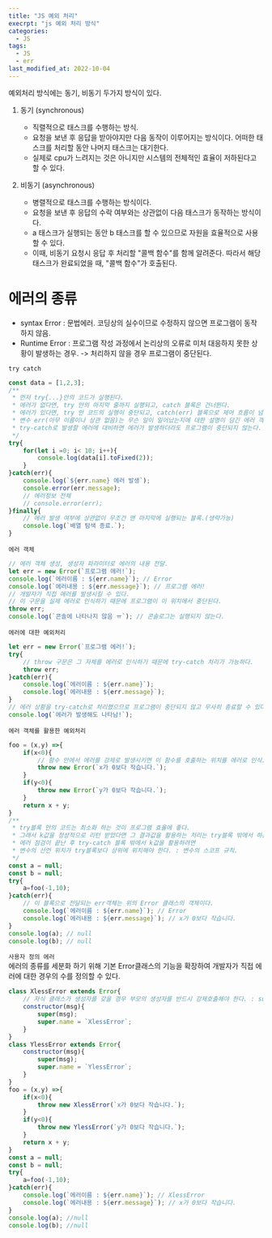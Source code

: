```yaml
---
title: "JS 예외 처리"
execrpt: "js 예외 처리 방식"
categories:
  - JS
tags:
  - JS
  - err
last_modified_at: 2022-10-04
---
```

예외처리 방식에는 동기, 비동기 두가지 방식이 있다.
1. 동기 (synchronous)
    - 직렬적으로 태스크를 수행하는 방식.
    - 요청을 보낸 후 응답을 받아야지만 다음 동작이 이루어지는 방식이다. 어떠한 태스크를 처리할 동안 나머지 태스크는 대기한다.
    - 실제로 cpu가 느려지는 것은 아니지만 시스템의 전체적인 효율이 저하된다고 할 수 있다.

2. 비동기 (asynchronous)
    - 병렬적으로 태스크를 수행하는 방식이다.
    - 요청을 보낸 후 응답의 수락 여부와는 상관없이 다음 태스크가 동작하는 방식이다.
    - a 태스크가 실행되는 동안 b 태스크를 할 수 있으므로 자원을 효율적으로 사용할 수 있다.
    - 이때, 비동기 요청시 응답 후 처리할 "콜백 함수"를 함께 알려준다. 따라서 해당 태스크가 완료되었을 때, "콜백 함수"가 호출된다.


# 에러의 종류
- syntax Error : 문법에러. 코딩상의 실수이므로 수정하지 않으면 프로그램이 동작하지 않음.
- Runtime Error : 프로그램 작성 과정에서 논리상의 오류로 미처 대응하지 못한 상황이 발생하는 경우. -> 처리하지 않을 경우 프로그램이 중단된다.
  
`try catch`
```js
const data = [1,2,3];
/**
 * 먼저 try{...}안의 코드가 실행된다.
 * 에러가 없다면, try 안의 마지막 줄까지 실행되고, catch 블록은 건너뛴다.
 * 에러가 있다면, try 안 코드의 실행이 중단되고, catch(err) 블록으로 제어 흐름이 넘어간다.
 * 변수 err(아무 이름이나 상관 없음)는 무슨 일이 일어났는지에 대한 설명이 담긴 에러 객체를 포함한다.
 * try-catch로 발생할 에러에 대비하면 에러가 발생하더라도 프로그램이 중단되지 않는다.
 */
try{
    for(let i =0; i< 10; i++){
        console.log(data[i].toFixed(2));
    }
}catch(err){
    console.log(`${err.name} 에러 발생`);
    console.error(err.message);
    // 에러정보 전체
    // console.error(err);
}finally{
    // 에러 발생 여부에 상관없이 무조건 맨 마지막에 실행되는 블록.(생략가능)
    console.log(`배열 탐색 종료.`);
}
```

`에러 객체`
```js
// 에러 객체 생성, 생성자 파라미터로 에러의 내용 전달.
let err = new Error(`프로그램 에러!`);
console.log(`에러이름 : ${err.name}`); // Error
console.log(`에러내용 : ${err.message}`); // 프로그램 에러!
// 개발자가 직접 에러를 발생시킬 수 있다.
// 이 구문을 실제 에러로 인식하기 때문에 프로그램이 이 위치에서 중단된다.
throw err;
console.log(`콘솔에 나타나지 않음 ㅠ`); // 콘솔로그는 실행되지 않는다.
```
  
`에러에 대한 예외처리`
```js
let err = new Error(`프로그램 에러!`);
try{
    // throw 구문은 그 자체를 에러로 인식하기 때문에 try-catch 처리가 가능하다.
    throw err;
}catch(err){
    console.log(`에러이름 : ${err.name}`);
    console.log(`에러내용 : ${err.message}`);
}
// 에러 상황을 try-catch로 처리했으므로 프로그램이 중단되지 않고 무사히 종료할 수 있다.
console.log(`에러가 발생해도 나타남!`);
```

`에러 객체를 활용한 예외처리`  
```js
foo = (x,y) =>{
    if(x<0){
        // 함수 안에서 에러를 강제로 발생시키면 이 함수를 호출하는 위치를 에러로 인식.
        throw new Error(`x가 0보다 작습니다.`);
    }
    if(y<0){
        throw new Error(`y가 0보다 작습니다.`);
    }
    return x + y;
}
/**
 * try블록 안의 코드는 최소화 하는 것이 프로그램 효율에 좋다.
 * 그래서 k값을 정상적으로 리턴 받았다면 그 결과값을 활용하는 처리는 try블록 밖에서 하는것이 좋다.
 * 에러 점검이 끝난 후 try-catch 블록 밖에서 k값을 활용하려면
 * 변수의 선언 위치가 try블록보다 상위에 위치해야 한다. : 변수의 스코프 규칙.
 */
const a = null;
const b = null;
try{
    a=foo(-1,10);
}catch(err){
    // 이 블록으로 전달되는 err객체는 위의 Error 클래스의 객체이다.
    console.log(`에러이름 : ${err.name}`); // Error
    console.log(`에러내용 : ${err.message}`); // x가 0보다 작습니다.
}
console.log(a); // null
console.log(b); // null
```

`사용자 정의 에러`  
에러의 종류를 세분화 하기 위해 기본 Error클래스의 기능을 확장하여 개발자가 직접 에러에 대한 경우의 수를 정의할 수 있다.  
```js
class XlessError extends Error{
    // 자식 클래스가 생성자를 갖을 경우 부모의 생성자를 반드시 강제호출해야 한다. : super(...)
    constructor(msg){
        super(msg);
        super.name = `XlessError`;
    }
}
class YlessError extends Error{
    constructor(msg){
        super(msg);
        super.name = `YlessError`;
    }
}
foo = (x,y) =>{
    if(x<0){
        throw new XlessError(`x가 0보다 작습니다.`);
    }
    if(y<0){
        throw new YlessError(`y가 0보다 작습니다.`);
    }
    return x + y;
}
const a = null;
const b = null;
try{
    a=foo(-1,10);
}catch(err){
    console.log(`에러이름 : ${err.name}`); // XlessError
    console.log(`에러내용 : ${err.message}`); // x가 0보다 작습니다.
}
console.log(a); //null
console.log(b); //null
```